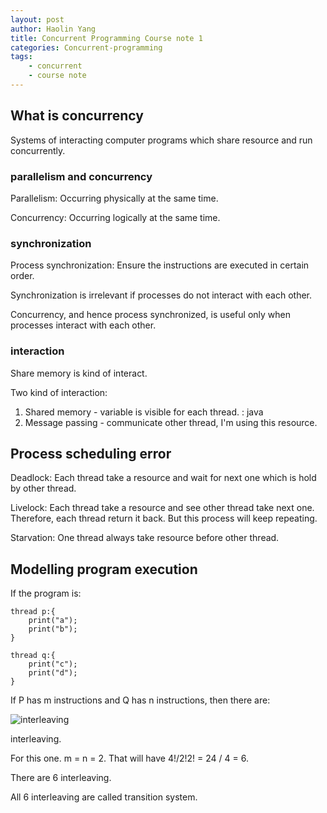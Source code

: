 ```yaml
---
layout: post
author: Haolin Yang
title: Concurrent Programming Course note 1
categories: Concurrent-programming
tags: 
    - concurrent
    - course note
---
```


## What is concurrency

Systems of interacting computer programs which share resource and run concurrently.

### parallelism and concurrency

Parallelism: Occurring physically at the same time.

Concurrency: Occurring logically at the same time. 

### synchronization

Process synchronization: Ensure the instructions are executed in certain order.

Synchronization is irrelevant if processes do not interact with each other. 

Concurrency, and hence process synchronized, is useful only when processes interact with each other.

### interaction
Share memory is kind of interact.

Two kind of interaction: 

1. Shared memory - variable is visible for each thread. : java
2. Message passing - communicate other thread, I'm using this resource.

## Process scheduling error

Deadlock: Each thread take a resource and wait for next one which is hold by other thread.

Livelock: Each thread take a resource and see other thread take next one. Therefore, each thread return it back. But this process will keep repeating.

Starvation: One thread always take resource before other thread.

## Modelling program execution

If the program is:
```
thread p:{
    print("a");
    print("b");
}

thread q:{
    print("c");
    print("d");
}
```

If P has m instructions and Q has n instructions, then there
are:

![interleaving]({{site.url}}{{site.baseurl}}/public/images/2019-08-28-concurrent-programming-1/interleaving.png)

interleaving.

For this one. m = n = 2. That will have 4!/2!2! = 24 / 4 = 6.

There are 6 interleaving. 

All 6 interleaving are called transition system.


